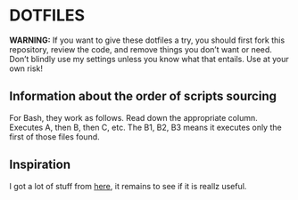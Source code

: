 
# DOTFILES #

**WARNING:** If you want to give these dotfiles a try, you should first fork this repository, review the code, and remove things you don’t want or need. Don’t blindly use my settings unless you know what that entails. Use at your own risk!


Information about the order of scripts sourcing
-----------------------------------------------

For  Bash, they  work  as  follows. Read  down  the appropriate  column.
Executes A, then B,  then C, etc. The B1, B2, B3  means it executes only
the first of those files found.




## Inspiration ##

I   got   a    lot   of    stuff   from
[here](https://github.com/cowboy/dotfiles), it  remains to see if  it is reallz
useful.

